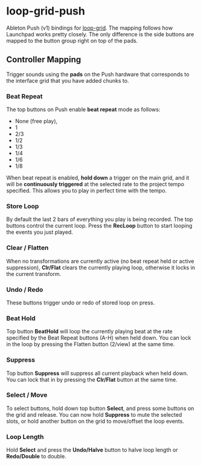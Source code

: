 loop-grid-push
===

Ableton Push (v1) bindings for [loop-grid](https://github.com/mmckegg/loop-grid). The mapping follows how Launchpad works pretty closely. The only difference is the side buttons are mapped to the button group right on top of the pads.

## Controller Mapping

Trigger sounds using the **pads** on the Push hardware that corresponds to the interface grid that you have added chunks to.

### Beat Repeat

The top buttons on Push enable **beat repeat** mode as follows:
  
  - None (free play), 
  - 1
  - 2/3
  - 1/2
  - 1/3
  - 1/4
  - 1/6
  - 1/8

When beat repeat is enabled, **hold down** a trigger on the main grid, and it will be **continuously triggered** at the selected rate to the project tempo specified. This allows you to play in perfect time with the tempo.

### Store Loop

By default the last 2 bars of everything you play is being recorded. The top buttons control the current loop. Press the **RecLoop** button to start looping the events you just played.

### Clear / Flatten

When no transformations are currently active (no beat repeat held or active suppression), **Clr/Flat** clears the currently playing loop, otherwise it locks in the current transform.

### Undo / Redo

These buttons trigger undo or redo of stored loop on press.

### Beat Hold

Top button **BeatHold** will loop the currently playing beat at the rate specified by the Beat Repeat buttons (A-H) when held down. You can lock in the loop by pressing the Flatten button (2/view) at the same time.

### Suppress

Top button **Suppress** will suppress all current playback when held down. You can lock that in by pressing the **Clr/Flat** button at the same time.

### Select / Move

To select buttons, hold down top button **Select**, and press some buttons on the grid and release. You can now hold **Suppress** to mute the selected slots, or hold another button on the grid to move/offset the loop events. 

### Loop Length

Hold **Select** and press the **Undo/Halve** button to halve loop length or **Redo/Double** to double.
